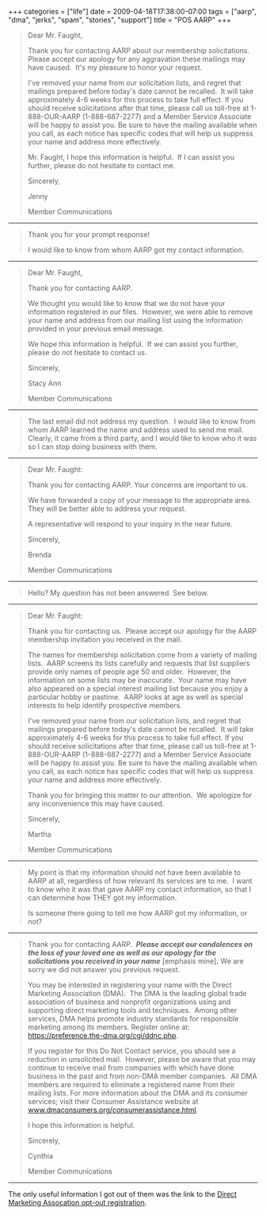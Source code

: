 +++
categories = ["life"]
date = 2009-04-18T17:38:00-07:00
tags = ["aarp", "dma", "jerks", "spam", "stories", "support"]
title = "POS AARP"
+++

>Dear Mr. Faught,
>
>Thank you for contacting AARP about our membership solicitations. Please accept our apology for any aggravation these mailings may have caused.  It's my pleasure to honor your request.
>
>I've removed your name from our solicitation lists, and regret that mailings prepared before today's date cannot be recalled.  It will take approximately 4-6 weeks for this process to take full effect. If you should receive solicitations after that time, please call us toll-free at 1-888-OUR-AARP (1-888-687-2277) and a Member Service Associate will be happy to assist you. Be sure to have the mailing available when you call, as each notice has specific codes that will help us suppress your name and address more effectively.
>
>Mr. Faught, I hope this information is helpful.  If I can assist you further, please do not hesitate to contact me.
>
>Sincerely,
>
>Jenny
>
>Member Communications

---

>Thank you for your prompt response!
>
>I would like to know from whom AARP got my contact information.

---

>Dear Mr. Faught,
>
>Thank you for contacting AARP.
>
>We thought you would like to know that we do not have your information registered in our files.  However, we were able to remove your name and address from our mailing list using the information provided in your previous email message.
>
>We hope this information is helpful.  If we can assist you further, please do not hesitate to contact us.
>
>Sincerely,
>
>Stacy Ann
>
>Member Communications

---

>The last email did not address my question.  I would like to know from whom AARP learned the name and address used to send me mail.  Clearly, it came from a third party, and I would like to know who it was so I can stop doing business with them.

---

>Dear Mr. Faught:
>
>Thank you for contacting AARP. Your concerns are important to us.
>
>We have forwarded a copy of your message to the appropriate area. They will be better able to address your request.
>
>A representative will respond to your inquiry in the near future.
>
>Sincerely,
>
>Brenda
>
>Member Communications

---

>Hello? My question has not been answered. See below.

---

>Dear Mr. Faught:
>
>Thank you for contacting us.  Please accept our apology for the AARP membership invitation you received in the mail.
>
>The names for membership solicitation come from a variety of mailing lists.  AARP screens its lists carefully and requests that list suppliers provide only names of people age 50 and older.  However, the information on some lists may be inaccurate.  Your name may have also appeared on a special interest mailing list because you enjoy a particular hobby or pastime.  AARP looks at age as well as special interests to help identify prospective members.
>
>I've removed your name from our solicitation lists, and regret that mailings prepared before today's date cannot be recalled.  It will take approximately 4-6 weeks for this process to take full effect. If you should receive solicitations after that time, please call us toll-free at 1-888-OUR-AARP (1-888-687-2277) and a Member Service Associate will be happy to assist you. Be sure to have the mailing available when you call, as each notice has specific codes that will help us suppress your name and address more effectively.
>
>Thank you for bringing this matter to our attention.  We apologize for any inconvenience this may have caused.
>
>Sincerely,
>
>Martha
>
>Member Communications

---

>My point is that my information should not have been available to AARP at all, regardless of how relevant its services are to me.  I want to know who it was that gave AARP my contact information, so that I can determine how THEY got my information.
>
>Is someone there going to tell me how AARP got my information, or not?

---

>Thank you for contacting AARP.  ***Please accept our condolences on the loss of your loved one as well as our apology for the solicitations you received in your name*** [emphasis mine]***.*** We are sorry we did not answer you previous request.
>
>You may be interested in registering your name with the Direct Marketing Association (DMA).  The DMA is the leading global trade association of business and nonprofit organizations using and supporting direct marketing tools and techniques.  Among other services, DMA helps promote industry standards for responsible marketing among its members. Register online at: https://preference.the-dma.org/cgi/ddnc.php.
>
>If you register for this Do Not Contact service, you should see a reduction in unsolicited mail.  However, please be aware that you may continue to receive mail from companies with which have done business in the past and from non-DMA member companies.  All DMA members are required to eliminate a registered name from their mailing lists. For more information about the DMA and its consumer services; visit their Consumer Assistance website at www.dmaconsumers.org/consumerassistance.html.
>
>I hope this information is helpful.
>
>Sincerely,
>
>Cynthia
>
>Member Communications

---

The only useful information I got out of them was the link to the [Direct Marketing Assocation opt-out registration](https://preference.the-dma.org/cgi/ddnc.php).
